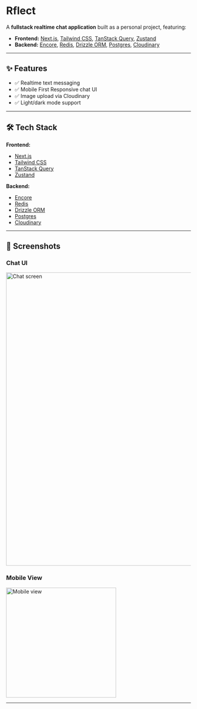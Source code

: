 # Rflect

A **fullstack realtime chat application** built as a personal project, featuring:

* **Frontend:** [Next.js](https://nextjs.org/), [Tailwind CSS](https://tailwindcss.com/), [TanStack Query](https://tanstack.com/query/latest), [Zustand](https://zustand-demo.pmnd.rs/)
* **Backend:** [Encore](https://encore.dev/), [Redis](https://redis.io/), [Drizzle ORM](https://orm.drizzle.team/), [Postgres](https://www.postgresql.org/), [Cloudinary](https://cloudinary.com/)

---

## ✨ Features

* ✅ Realtime text messaging
* ✅ Mobile First Responsive chat UI
* ✅ Image upload via Cloudinary
* ✅ Light/dark mode support

---

## 🛠️ Tech Stack

**Frontend:**

- [Next.js](https://nextjs.org/)
- [Tailwind CSS](https://tailwindcss.com/)
- [TanStack Query](https://tanstack.com/query/latest)
- [Zustand](https://zustand-demo.pmnd.rs/)

**Backend:**

- [Encore](https://encore.dev/)
- [Redis](https://redis.io/)
- [Drizzle ORM](https://orm.drizzle.team/)
- [Postgres](https://www.postgresql.org/)
- [Cloudinary](https://cloudinary.com/)

---

## 📸 Screenshots

### Chat UI

<img src="https://res.cloudinary.com/qntum/image/upload/v1753373774/Screenshot_2025-07-24_214520_ybdh27.png" alt="Chat screen" width="800"/>

### Mobile View

<img src="https://res.cloudinary.com/qntum/image/upload/v1753376789/WhatsApp_Image_2025-07-24_at_10.36.13_PM_d3jlyh.jpg" alt="Mobile view" width="300"/>

---

